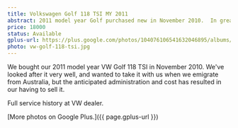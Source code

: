 ```yaml
---
title: Volkswagen Golf 118 TSI MY 2011
abstract: 2011 model year Golf purchased new in November 2010.  In great condition, with only 32,300 kilometres.
price: 18000
status: Available
gplus-url: https://plus.google.com/photos/104076106541632046895/albums/6052647056336655249?authkey=CKLI-cLTxMaeoAE
photo: vw-golf-118-tsi.jpg
---
```

We bought our 2011 model year VW Golf 118 TSI in November 2010.  We've looked after it very well, and wanted to take it with us when we emigrate from Australia, but the anticipated administration and cost has resulted in our having to sell it.

Full service history at VW dealer.

[More photos on Google Plus.]({{ page.gplus-url }})
